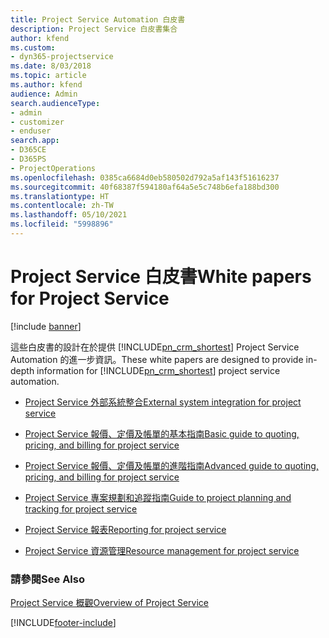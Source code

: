 ```yaml
---
title: Project Service Automation 白皮書
description: Project Service 白皮書集合
author: kfend
ms.custom:
- dyn365-projectservice
ms.date: 8/03/2018
ms.topic: article
ms.author: kfend
audience: Admin
search.audienceType:
- admin
- customizer
- enduser
search.app:
- D365CE
- D365PS
- ProjectOperations
ms.openlocfilehash: 0385ca6684d0eb580502d792a5af143f51616237
ms.sourcegitcommit: 40f68387f594180af64a5e5c748b6efa188bd300
ms.translationtype: HT
ms.contentlocale: zh-TW
ms.lasthandoff: 05/10/2021
ms.locfileid: "5998896"
---
```

# <a name="white-papers-for-project-service"></a><span data-ttu-id="64c5d-103">Project Service 白皮書</span><span class="sxs-lookup"><span data-stu-id="64c5d-103">White papers for Project Service</span></span>

[!include [banner](../includes/psa-now-project-operations.md)]

<span data-ttu-id="64c5d-104">這些白皮書的設計在於提供 [!INCLUDE[pn_crm_shortest](../includes/pn-crm-shortest.md)] Project Service Automation 的進一步資訊。</span><span class="sxs-lookup"><span data-stu-id="64c5d-104">These white papers are designed to provide in-depth information for [!INCLUDE[pn_crm_shortest](../includes/pn-crm-shortest.md)] project service automation.</span></span>

-   [<span data-ttu-id="64c5d-105">Project Service 外部系統整合</span><span class="sxs-lookup"><span data-stu-id="64c5d-105">External system integration for project service</span></span>](https://go.microsoft.com/fwlink/?LinkId=825445)

-   [<span data-ttu-id="64c5d-106">Project Service 報價、定價及帳單的基本指南</span><span class="sxs-lookup"><span data-stu-id="64c5d-106">Basic guide to quoting, pricing, and billing for project service</span></span>](https://go.microsoft.com/fwlink/?LinkId=825241)

-   [<span data-ttu-id="64c5d-107">Project Service 報價、定價及帳單的進階指南</span><span class="sxs-lookup"><span data-stu-id="64c5d-107">Advanced guide to quoting, pricing, and billing for project service</span></span>](https://go.microsoft.com/fwlink/?LinkId=825242)

-   [<span data-ttu-id="64c5d-108">Project Service 專案規劃和追蹤指南</span><span class="sxs-lookup"><span data-stu-id="64c5d-108">Guide to project planning and tracking for project service</span></span>](https://go.microsoft.com/fwlink/?LinkId=825243)

-   [<span data-ttu-id="64c5d-109">Project Service 報表</span><span class="sxs-lookup"><span data-stu-id="64c5d-109">Reporting for project service</span></span>](https://go.microsoft.com/fwlink/?LinkId=825446)

-   [<span data-ttu-id="64c5d-110">Project Service 資源管理</span><span class="sxs-lookup"><span data-stu-id="64c5d-110">Resource management for project service</span></span>](https://go.microsoft.com/fwlink/?LinkId=825244)

### <a name="see-also"></a><span data-ttu-id="64c5d-111">請參閱</span><span class="sxs-lookup"><span data-stu-id="64c5d-111">See Also</span></span>
 [<span data-ttu-id="64c5d-112">Project Service 概觀</span><span class="sxs-lookup"><span data-stu-id="64c5d-112">Overview of Project Service</span></span>](../psa/overview.md)


[!INCLUDE[footer-include](../includes/footer-banner.md)]
